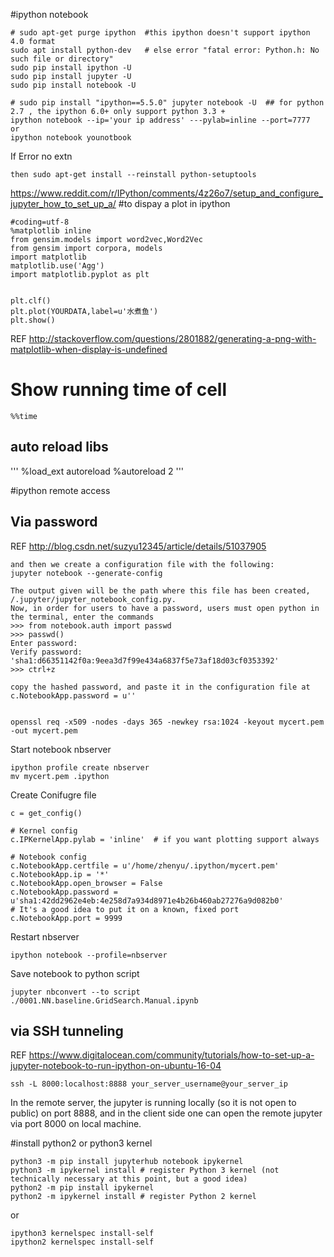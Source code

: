 #ipython notebook
```
# sudo apt-get purge ipython  #this ipython doesn't support ipython 4.0 format
sudo apt install python-dev   # else error "fatal error: Python.h: No such file or directory"
sudo pip install ipython -U
sudo pip install jupyter -U
sudo pip install notebook -U

# sudo pip install "ipython==5.5.0" jupyter notebook -U  ## for python 2.7 , the ipython 6.0+ only support python 3.3 +
ipython notebook --ip='your ip address' ---pylab=inline --port=7777
or
ipython notebook younotbook
```
If Error no extn 
```
then sudo apt-get install --reinstall python-setuptools
```
https://www.reddit.com/r/IPython/comments/4z26o7/setup_and_configure_jupyter_how_to_set_up_a/
#to dispay a plot in ipython
```
#coding=utf-8
%matplotlib inline
from gensim.models import word2vec,Word2Vec
from gensim import corpora, models
import matplotlib
matplotlib.use('Agg') 
import matplotlib.pyplot as plt


plt.clf()
plt.plot(YOURDATA,label=u'水煮鱼')
plt.show()
```
REF http://stackoverflow.com/questions/2801882/generating-a-png-with-matplotlib-when-display-is-undefined


# Show running time of cell
```
%%time
```
## auto reload libs
'''
%load_ext autoreload 
%autoreload 2
'''

#ipython  remote access
## Via password
REF http://blog.csdn.net/suzyu12345/article/details/51037905
```
and then we create a configuration file with the following:
jupyter notebook --generate-config

The output given will be the path where this file has been created, /.jupyter/jupyter_notebook_config.py. 
Now, in order for users to have a password, users must open python in the terminal, enter the commands
>>> from notebook.auth import passwd
>>> passwd()
Enter password:
Verify password:
'sha1:d66351142f0a:9eea3d7f99e434a6837f5e73af18d03cf0353392'
>>> ctrl+z

copy the hashed password, and paste it in the configuration file at 
c.NotebookApp.password = u''
 

```
```
openssl req -x509 -nodes -days 365 -newkey rsa:1024 -keyout mycert.pem -out mycert.pem
```

Start notebook nbserver
```
ipython profile create nbserver
mv mycert.pem .ipython
```
Create Conifugre file
```
c = get_config()

# Kernel config
c.IPKernelApp.pylab = 'inline'  # if you want plotting support always

# Notebook config
c.NotebookApp.certfile = u'/home/zhenyu/.ipython/mycert.pem'
c.NotebookApp.ip = '*'
c.NotebookApp.open_browser = False
c.NotebookApp.password = u'sha1:42dd2962e4eb:4e258d7a934d8971e4b26b460ab27276a9d082b0'
# It's a good idea to put it on a known, fixed port
c.NotebookApp.port = 9999
```
Restart nbserver
```
ipython notebook --profile=nbserver
```
Save notebook to python script

```
jupyter nbconvert --to script ./0001.NN.baseline.GridSearch.Manual.ipynb
```

## via SSH tunneling

REF https://www.digitalocean.com/community/tutorials/how-to-set-up-a-jupyter-notebook-to-run-ipython-on-ubuntu-16-04

```
ssh -L 8000:localhost:8888 your_server_username@your_server_ip
```
In the remote server, the jupyter is running locally (so it is not open to public) on port 8888, and in the client side one can open the remote jupyter via port 8000 on local machine.


#install python2 or python3 kernel

```
python3 -m pip install jupyterhub notebook ipykernel
python3 -m ipykernel install # register Python 3 kernel (not technically necessary at this point, but a good idea)
python2 -m pip install ipykernel
python2 -m ipykernel install # register Python 2 kernel
```
or 
```
ipython3 kernelspec install-self
ipython2 kernelspec install-self
```
